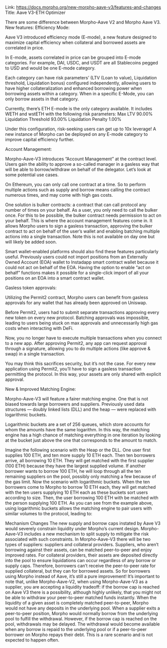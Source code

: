 Link: https://docs.morpho.org/new-morpho-aave-v3/features-and-changes
Title: Aave V3-ETH Optimizer

There are some difference between Morpho-Aave V2 and Morpho Aave V3.
New features:
Efficiency Mode:

Aave V3 introduced efficiency mode (E-mode), a new feature designed to maximize capital efficiency when collateral and borrowed assets are correlated in price.

In E-mode, assets correlated in price can be grouped into E-mode categories. For example, DAI, USDC, and USDT are all Stablecoins pegged to USD and would be one E-mode category.

Each category can have risk parameters’ (LTV (Loan to value), Liquidation threshold, Liquidation bonus) configured independently, allowing users to have higher collateralization and enhanced borrowing power when borrowing assets within a category. When in a specific E-Mode, you can only borrow assets in that category.

Currently, there’s ETH E-mode is the only category available. It includes WETH and wstETH with the following risk parameters:
Max LTV 90.00%
Liquidation Threshold 93.00%
Liquidation Penalty 1.00%

Under this configuration, risk-seeking users can get up to 10x leverage!
A new instance of Morpho can be deployed on any E-mode category to improve capital efficiency further.

Account Management:

Morpho-Aave-V3 introduces “Account Management” at the contract level. Users gain the ability to approve a so-called manager in a gasless way that will be able to borrow/withdraw on behalf of the delegator. Let’s look at some potential use cases.

On Ethereum, you can only call one contract at a time. So to perform multiple actions such as supply and borrow means calling the contract numerous times, and may come with high gas costs.

One solution is bulker contracts: a contract that can call protocol any number of times on your behalf. As a user, you only need to call the bulker once. For this to be possible, the bulker contract needs permission to act on your behalf. This is where the account management features come in. It allows Morpho users to sign a gasless transaction, approving the bulker contract to act on behalf of the user’s wallet and enabling batching multiple actions into a single transaction. Note this is not available on day one but will likely be added soon.

Smart wallet-enabled platforms should also find these features particularly useful. Previously users could not import positions from an Externally Owned Account (EOA) wallet to Instadapp smart contract wallet because it could not act on behalf of the EOA. Having the option to enable “act on behalf” functions makes it possible for a single-click import of all your positions on an EOA into a smart contract wallet.

Gasless token approvals:

Utilizing the Permit2 contract, Morpho users can benefit from gasless approvals for any wallet that has already been approved on Uniswap.

Before Permit2, users had to submit separate transactions approving every new token on every new protocol. Batching approvals was impossible, leading to users being stuck on max approvals and unnecessarily high gas costs when interacting with DeFi.

Now, you no longer have to execute multiple transactions when you connect to a new app. After approving Permit2, any app can request approval through a signature, allowing you to do multiple actions (like approve & swap) in a single transaction.

You may think this sacrifices security, but it’s not the case. For every new application using Permit2, you’ll have to sign a gasless transaction permitting the protocol. In this way, your assets are only shared with explicit approval.

New & Improved Matching Engine:

Morpho-Aave-V3 will feature a fairer matching engine. One that is not biased towards large borrowers and suppliers. Previously used data structures — doubly linked lists (DLL) and the heap — were replaced with logarithmic buckets.

Logarithmic buckets are a set of 256 queues, which store accounts for whom the amounts have the same logarithm. In this way, the matching engine has a high chance of matching everything in one iteration by looking at the bucket just above the one that corresponds to the amount to match.

Imagine the following scenario with the Heap or the DLL. One user first supplies 100 ETH, and ten more supply 10 ETH each. Then ten borrowers arrive, all borrowing 10 ETH. They will get matched with the first supplier (100 ETH) because they have the largest supplied volume. If another borrower wants to borrow 100 ETH, he will loop through all the ten remaining suppliers on the pool, possibly only matching a few because of the gas limit.
Now the scenario with logarithmic buckets. When the ten borrowers come to Morpho to borrow 10 ETH each, they will get matched with the ten users supplying 10 ETH each as these buckets sort users according to size. Then, the user borrowing 100 ETH with be matched with the person supplying 100 ETH.
As you can see from the example above, using logarithmic buckets allows the matching engine to pair users with similar volumes to the protocol, leading to:

Mechanism Changes
The new supply and borrow caps instated by Aave V3 would severely constrain liquidity under Morpho’s current design. Morpho-Aave-V3 includes a new mechanism to split supply to mitigate the risk associated with such constraints.
In Morpho-Aave-V3 there will be two types of suppliers: suppliers and collateral providers.
Suppliers, who aren’t borrowing against their assets, can be matched peer-to-peer and enjoy improved rates. For collateral providers, their assets are deposited directly into the pool to ensure liquidations can occur regardless of any borrow or supply caps. Therefore, borrowers can’t receive the peer-to-peer rate for supplied collateral, but they can for borrowed assets. So for borrowers using Morpho instead of Aave, it’s still a pure improvement!
It’s important to note that, unlike Morpho-Aave-V2, when using Morpho-Aave-V3 as a supplier, you are accepting a liquidity tradeoff: if the borrow cap is reached on Aave V3 there is a possibility, although highly unlikely, that you might not be able to withdraw your peer-to-peer matched funds instantly.
When the liquidity of a given asset is completely matched peer-to-peer, Morpho would not have any deposits in the underlying pool. When a supplier exits a peer-to-peer position, Morpho would normally borrow from the underlying pool to fulfill the withdrawal. However, if the borrow cap is reached on the pool, withdrawals may be delayed. The withdrawal would become available when any borrow is repaid to the underlying pool or if a peer-to-peer borrower on Morpho repays their debt. This is a rare scenario and is not expected to happen often.
